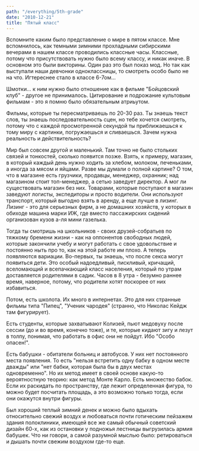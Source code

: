```yaml
---
path: "/everything/5th-grade"
date: "2010-12-21"
title: "Пятый класс"
---
```


Вспомните каким было представление о мире в пятом классе. Мне вспомнилось, как темными зимними прохладными сибирскими вечерами в нашем классе проводились классные часы. Классные, потому что присутствовать нужно было всему классу, и никак иначе. В основном это были викторины. Один раз это был показ мод. Но так как выступали наши девчонки одноклассницы, то смотреть особо было не на что. Игтереснее стало в классе 6-7ом...

Шмотки... к ним нужно было отношение как в фильме "Бойцовский клуб" - другое не принималось. Цитирование и подрожание культовым фильмам - это я помню было обязательным атриьутом.

Фильмы, которые ты пересматриваешь по 20-30 раз. Ты знаешь текст слов, ты знаешь последовательность сцен, но тебе хочется смотреть, потому что с каждой просмотренной секундой ты приближаешься к тому миру с картинки, погружаешься и сливаешься. Зачем нужна реальность и действительность?

Мир был совсем другой и маленький. Там точно не было стольких связей и тонкостей, сколько появится позже. Взять, к примеру, магазин, в который каждый день нужно ходить за хлебом, молоком, печеньками, а иногда за мясом и яйцами. Разве мы думали о полной картине? О том, что в магазине есть грузчики, продавцы, менеджер, охранник; над магазином стоит топ-менеджер, а сетью заведует директор. А мог ли существовать магазин без них. Товарами, которые поступают в магазин заведуют логисты, экспедиторы и просто водители. Они используют транспорт, который выгодно взять в аренду, а еще лучше в лизинг. Лизинг - это для серьезных фирм, а не домашних хозяйств, у которых в обиходе машина марки ИЖ, где вместо пассажирских сидений организован кузов а-ля мини газелька.

Тогда ты смотришь на школьников - своих друзей-собратьев по тяжкому бремени жизни - как на оппонентов свободных людей, которые закончили учебу и могут работать с свое удовольствие и постоянно ныть про то, как на этой работе им плохо. А теперь появляются вариации. Во-первых, ты знаешь, что после секса могут появиться дети. Это особый надоедливый, пискливый, кричащий, вселомающий и всепачкающий класс населения, который по утрам доставляется родителями в садик. Часов в 8 утра - безумно раннее время, наверное, потому, что родители хотят поскорее от них избавиться.

Потом, есть школота. Их много в интернетах. Это для них странные фильмы типа "Пипец", "Ученик чародея" (странно, что Николас Кейдж там фигурирует).

Есть студенты, которые захватывают Колизей, пьют медовуху после сессии (до и во время, конечно тоже), и те, которые кидают зигу и лезут в толпу, понимая, что работать в офис они не пойдут. Ибо "Особо опасен!".

Есть бабушки - обитатели больниц и автобусов. У них нет постоянного места появления. То есть "нельзя встретить одну бабку в одном месте дважды" или "нет бабки, которая была бы в двух местах одновременно". Но их метод имеет в своей основе какую-то вероятностную теорию: как метод Монте Карло. Есть множество бабок. Если их раскидать по пространству, где лежит определенная фигура, то можно будет посчитать площадь, а это возможно только тогда, если они окажутся внутри фигуры.

Был хороший теплый зимний денек и можно было вдыхать относительно свежий воздух и любоваться почти готическим пейзажем здания полоклиники, имеющей все же самый обычный советский дизайн 60-х, как из остановки у подножья лестницы выгрузилась армия бабушек. Что ни говори, а самой разумной мыслью было: ретироваться и дышать почти свежим воздухом где-то еще.
